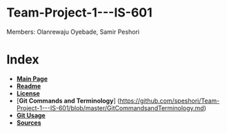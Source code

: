 # Team-Project-1---IS-601
Members: Olanrewaju Oyebade, Samir Peshori

# Index
* [**Main Page**](https://github.com/speshori/Team-Project-1---IS-601)
* [**Readme**](https://github.com/speshori/Team-Project-1---IS-601/blob/master/README.md)
* [**License**](https://github.com/speshori/Team-Project-1---IS-601/blob/master/LICENSE)
* [**Git Commands and Terminology**] (https://github.com/speshori/Team-Project-1---IS-601/blob/master/GitCommandsandTerminology.md)
* [**Git Usage**](https://github.com/speshori/Team-Project-1---IS-601/blob/master/Gitusage.md)
* [**Sources**](https://github.com/speshori/Team-Project-1---IS-601/blob/master/Sources.md)
